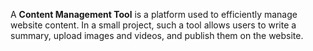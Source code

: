 A **Content Management Tool** is a platform used to efficiently manage website content.
In a small project, such a tool allows users to write a summary, upload images and videos, and publish them on the website.


